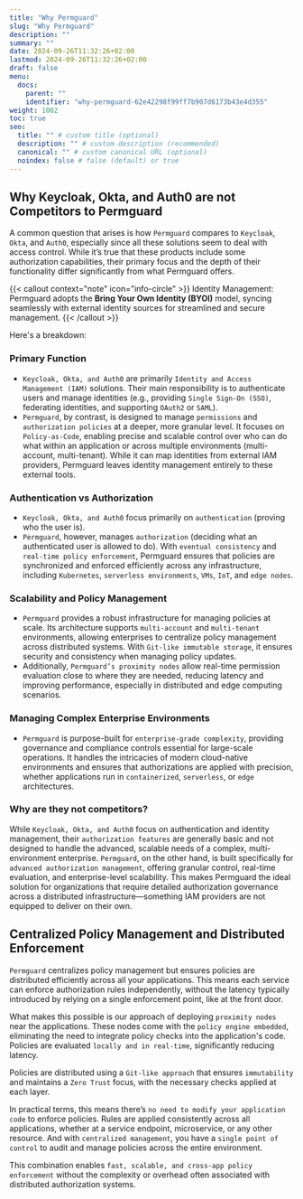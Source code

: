 ```yaml
---
title: "Why Permguard"
slug: "Why Permguard"
description: ""
summary: ""
date: 2024-09-26T11:32:26+02:00
lastmod: 2024-09-26T11:32:26+02:00
draft: false
menu:
  docs:
    parent: ""
    identifier: "why-permguard-62e42298f99ff7b907d6173b43e4d355"
weight: 1002
toc: true
seo:
  title: "" # custom title (optional)
  description: "" # custom description (recommended)
  canonical: "" # custom canonical URL (optional)
  noindex: false # false (default) or true
---
```


## Why Keycloak, Okta, and Auth0 are not Competitors to Permguard


A common question that arises is how `Permguard` compares to `Keycloak`, `Okta`, and `Auth0`, especially since all these solutions seem to deal with access control. While it’s true that these products include some authorization capabilities, their primary focus and the depth of their functionality differ significantly from what Permguard offers.

{{< callout context="note" icon="info-circle" >}}
Identity Management: Permguard adopts the **Bring Your Own Identity (BYOI)** model, syncing seamlessly with external identity sources for streamlined and secure management.
{{< /callout >}}

Here's a breakdown:

### Primary Function

  - `Keycloak, Okta, and Auth0` are primarily `Identity and Access Management (IAM)` solutions. Their main responsibility is to authenticate users and manage identities (e.g., providing `Single Sign-On (SSO)`, federating identities, and supporting `OAuth2` or `SAML`).
  - `Permguard`, by contrast, is designed to manage `permissions` and `authorization policies` at a deeper, more granular level. It focuses on `Policy-as-Code`, enabling precise and scalable control over who can do what within an application or across multiple environments (multi-account, multi-tenant). While it can map identities from external IAM providers, Permguard leaves identity management entirely to these external tools.

### Authentication vs Authorization

  - `Keycloak, Okta, and Auth0` focus primarily on `authentication` (proving who the user is).
  - `Permguard`, however, manages `authorization` (deciding what an authenticated user is allowed to do). With `eventual consistency` and `real-time policy enforcement`, Permguard ensures that policies are synchronized and enforced efficiently across any infrastructure, including `Kubernetes`, `serverless environments`, `VMs`, `IoT`, and `edge nodes`.

### Scalability and Policy Management

  - `Permguard` provides a robust infrastructure for managing policies at scale. Its architecture supports `multi-account` and `multi-tenant` environments, allowing enterprises to centralize policy management across distributed systems. With `Git-like immutable storage`, it ensures security and consistency when managing policy updates.
  - Additionally, `Permguard’s proximity nodes` allow real-time permission evaluation close to where they are needed, reducing latency and improving performance, especially in distributed and edge computing scenarios.

### Managing Complex Enterprise Environments

  - `Permguard` is purpose-built for `enterprise-grade complexity`, providing governance and compliance controls essential for large-scale operations. It handles the intricacies of modern cloud-native environments and ensures that authorizations are applied with precision, whether applications run in `containerized`, `serverless`, or `edge` architectures.

### Why are they not competitors?
While `Keycloak, Okta, and Auth0` focus on authentication and identity management, their `authorization features` are generally basic and not designed to handle the advanced, scalable needs of a complex, multi-environment enterprise. `Permguard`, on the other hand, is built specifically for `advanced authorization management`, offering granular control, real-time evaluation, and enterprise-level scalability. This makes Permguard the ideal solution for organizations that require detailed authorization governance across a distributed infrastructure—something IAM providers are not equipped to deliver on their own.

## Centralized Policy Management and Distributed Enforcement

`Permguard` centralizes policy management but ensures policies are distributed efficiently across all your applications. This means each service can enforce authorization rules independently, without the latency typically introduced by relying on a single enforcement point, like at the front door.

What makes this possible is our approach of deploying `proximity nodes` near the applications. These nodes come with the `policy engine embedded`, eliminating the need to integrate policy checks into the application's code. Policies are evaluated `locally and in real-time`, significantly reducing latency.

Policies are distributed using a `Git-like approach` that ensures `immutability` and maintains a `Zero Trust` focus, with the necessary checks applied at each layer.

In practical terms, this means there’s `no need to modify your application code` to enforce policies. Rules are applied consistently across all applications, whether at a service endpoint, microservice, or any other resource. And with `centralized management`, you have a `single point of control` to audit and manage policies across the entire environment.

This combination enables `fast, scalable, and cross-app policy enforcement` without the complexity or overhead often associated with distributed authorization systems.
